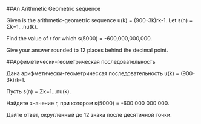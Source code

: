 ##An Arithmetic Geometric sequence


Given is the arithmetic-geometric sequence u(k) = (900-3k)rk-1.
Let s(n) = Σk=1...nu(k).


Find the value of r for which s(5000) = -600,000,000,000.


Give your answer rounded to 12 places behind the decimal point.

##Арфиметически-геометрическая последовательность


Дана арифметически-геометрическая последовательность u(k) = (900-3k)rk-1.

Пусть s(n) = Σk=1...nu(k).


Найдите значение r, при котором s(5000) = -600 000 000 000.



Дайте ответ, округленный до 12 знака после десятичной точки.

